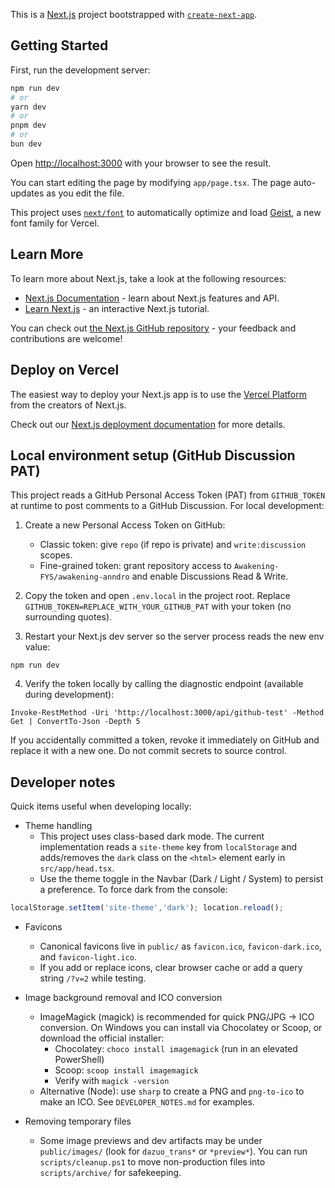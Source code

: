 This is a [Next.js](https://nextjs.org) project bootstrapped with [`create-next-app`](https://nextjs.org/docs/app/api-reference/cli/create-next-app).

## Getting Started

First, run the development server:

```bash
npm run dev
# or
yarn dev
# or
pnpm dev
# or
bun dev
```

Open [http://localhost:3000](http://localhost:3000) with your browser to see the result.

You can start editing the page by modifying `app/page.tsx`. The page auto-updates as you edit the file.

This project uses [`next/font`](https://nextjs.org/docs/app/building-your-application/optimizing/fonts) to automatically optimize and load [Geist](https://vercel.com/font), a new font family for Vercel.

## Learn More

To learn more about Next.js, take a look at the following resources:

- [Next.js Documentation](https://nextjs.org/docs) - learn about Next.js features and API.
- [Learn Next.js](https://nextjs.org/learn) - an interactive Next.js tutorial.

You can check out [the Next.js GitHub repository](https://github.com/vercel/next.js) - your feedback and contributions are welcome!

## Deploy on Vercel

The easiest way to deploy your Next.js app is to use the [Vercel Platform](https://vercel.com/new?utm_medium=default-template&filter=next.js&utm_source=create-next-app&utm_campaign=create-next-app-readme) from the creators of Next.js.

Check out our [Next.js deployment documentation](https://nextjs.org/docs/app/building-your-application/deploying) for more details.

## Local environment setup (GitHub Discussion PAT)

This project reads a GitHub Personal Access Token (PAT) from `GITHUB_TOKEN` at runtime to post comments to a GitHub Discussion. For local development:

1. Create a new Personal Access Token on GitHub:
	- Classic token: give `repo` (if repo is private) and `write:discussion` scopes.
	- Fine-grained token: grant repository access to `Awakening-FYS/awakening-anndro` and enable Discussions Read & Write.

2. Copy the token and open `.env.local` in the project root. Replace `GITHUB_TOKEN=REPLACE_WITH_YOUR_GITHUB_PAT` with your token (no surrounding quotes).

3. Restart your Next.js dev server so the server process reads the new env value:
```
npm run dev
```

4. Verify the token locally by calling the diagnostic endpoint (available during development):
```
Invoke-RestMethod -Uri 'http://localhost:3000/api/github-test' -Method Get | ConvertTo-Json -Depth 5
```

If you accidentally committed a token, revoke it immediately on GitHub and replace it with a new one. Do not commit secrets to source control.


## Developer notes

Quick items useful when developing locally:

- Theme handling
	- This project uses class-based dark mode. The current implementation reads a `site-theme` key from `localStorage` and adds/removes the `dark` class on the `<html>` element early in `src/app/head.tsx`.
	- Use the theme toggle in the Navbar (Dark / Light / System) to persist a preference. To force dark from the console:

```js
localStorage.setItem('site-theme','dark'); location.reload();
```

- Favicons
	- Canonical favicons live in `public/` as `favicon.ico`, `favicon-dark.ico`, and `favicon-light.ico`.
	- If you add or replace icons, clear browser cache or add a query string `/?v=2` while testing.

- Image background removal and ICO conversion
	- ImageMagick (magick) is recommended for quick PNG/JPG -> ICO conversion. On Windows you can install via Chocolatey or Scoop, or download the official installer:
		- Chocolatey: `choco install imagemagick` (run in an elevated PowerShell)
		- Scoop: `scoop install imagemagick`
		- Verify with `magick -version`
	- Alternative (Node): use `sharp` to create a PNG and `png-to-ico` to make an ICO. See `DEVELOPER_NOTES.md` for examples.

- Removing temporary files
	- Some image previews and dev artifacts may be under `public/images/` (look for `dazuo_trans*` or `*preview*`). You can run `scripts/cleanup.ps1` to move non-production files into `scripts/archive/` for safekeeping.

